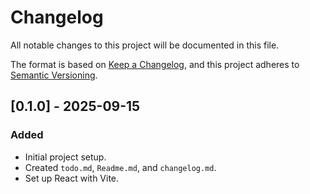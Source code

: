 # Changelog

All notable changes to this project will be documented in this file.

The format is based on [Keep a Changelog](https://keepachangelog.com/en/1.0.0/),
and this project adheres to [Semantic Versioning](https://semver.org/spec/v2.0.0.html).

## [0.1.0] - 2025-09-15

### Added
- Initial project setup.
- Created `todo.md`, `Readme.md`, and `changelog.md`.
- Set up React with Vite.

